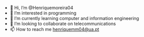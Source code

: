 - 👋 Hi, I’m @Henriquemoreira04
- 👀 I’m interested in programming
- 🌱 I’m currently learning computer and information engineering
- 💞️ I’m looking to collaborate on telecommunications
- 📫 How to reach me henriquemm04@ua.pt

<!---
Henriquemoreira04/Henriquemoreira04 is a ✨ special ✨ repository because its `README.md` (this file) appears on your GitHub profile.
You can click the Preview link to take a look at your changes.
--->
